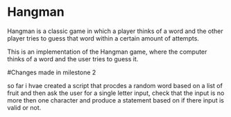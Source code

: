 # Hangman
Hangman is a classic game in which a player thinks of a word and the other player tries to guess that word within a certain amount of attempts.

This is an implementation of the Hangman game, where the computer thinks of a word and the user tries to guess it. 

#Changes made in milestone 2

so far i hvae created a script that procdes a random word based on a list of fruit and then ask the user for a single letter input, check that the input is no more then one character and produce a statement based on if there input is valid or not. 
